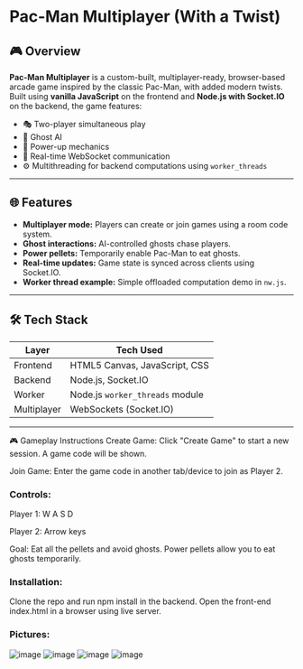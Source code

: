 # Pac-Man Multiplayer (With a Twist)

## 🎮 Overview

**Pac-Man Multiplayer** is a custom-built, multiplayer-ready, browser-based arcade game inspired by the classic Pac-Man, with added modern twists. Built using **vanilla JavaScript** on the frontend and **Node.js with Socket.IO** on the backend, the game features:

- 🎭 Two-player simultaneous play  
- 🧠 Ghost AI  
- 🍒 Power-up mechanics  
- 💬 Real-time WebSocket communication  
- ⚙️ Multithreading for backend computations using `worker_threads`

---

## 🌐 Features

- **Multiplayer mode:** Players can create or join games using a room code system.
- **Ghost interactions:** AI-controlled ghosts chase players.
- **Power pellets:** Temporarily enable Pac-Man to eat ghosts.
- **Real-time updates:** Game state is synced across clients using Socket.IO.
- **Worker thread example:** Simple offloaded computation demo in `nw.js`.

---

## 🛠️ Tech Stack

| Layer      | Tech Used                          |
|------------|------------------------------------|
| Frontend   | HTML5 Canvas, JavaScript, CSS      |
| Backend    | Node.js, Socket.IO                 |
| Worker     | Node.js `worker_threads` module    |
| Multiplayer| WebSockets (Socket.IO)             |

---
🎮 Gameplay Instructions
Create Game: Click "Create Game" to start a new session. A game code will be shown.

Join Game: Enter the game code in another tab/device to join as Player 2.

### Controls:

Player 1: W A S D

Player 2: Arrow keys

Goal: Eat all the pellets and avoid ghosts. Power pellets allow you to eat ghosts temporarily.

### Installation:

Clone the repo and run npm install in the backend. Open the front-end index.html in a browser using live server.

### Pictures:
![image](https://github.com/user-attachments/assets/a7fc5505-7140-4c25-9b73-812dcd7d3d61)
![image](https://github.com/user-attachments/assets/06d149ea-c329-48a7-96ce-282068ae31f9)
![image](https://github.com/user-attachments/assets/531bc65c-f110-4ecb-9a31-91c938a8bc78)
![image](https://github.com/user-attachments/assets/04af4edc-9c89-400c-8e62-7d244cbee9c6)



